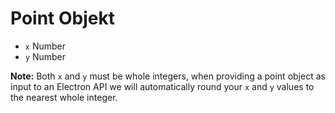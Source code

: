 # Point Objekt

* `x` Number
* `y` Number

**Note:** Both `x` and `y` must be whole integers, when providing a point object as input to an Electron API we will automatically round your `x` and `y` values to the nearest whole integer.
